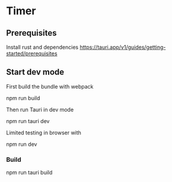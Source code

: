 # Timer

## Prerequisites
Install rust and dependencies
https://tauri.app/v1/guides/getting-started/prerequisites

## Start dev mode
First build the bundle with webpack

npm run build

Then run Tauri in dev mode

npm run tauri dev

Limited testing in browser with

npm run dev

### Build
npm run tauri build